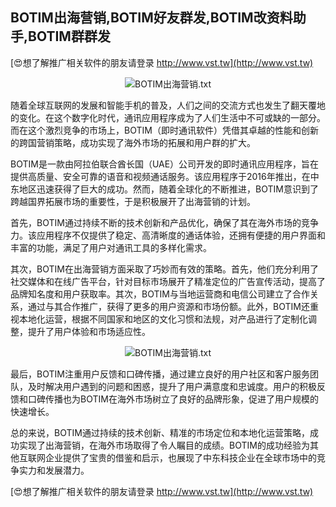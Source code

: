 ## **BOTIM出海营销,BOTIM好友群发,BOTIM改资料助手,BOTIM群群发**

[😍想了解推广相关软件的朋友请登录 http://www.vst.tw](http://www.vst.tw)

 <center><img src="https://vst.tw/MP4/tuiguang/png/4.png" alt="BOTIM出海营销.txt"></center>

随着全球互联网的发展和智能手机的普及，人们之间的交流方式也发生了翻天覆地的变化。在这个数字化时代，通讯应用程序成为了人们生活中不可或缺的一部分。而在这个激烈竞争的市场上，BOTIM（即时通讯软件）凭借其卓越的性能和创新的跨国营销策略，成功实现了海外市场的拓展和用户群的扩大。

BOTIM是一款由阿拉伯联合酋长国（UAE）公司开发的即时通讯应用程序，旨在提供高质量、安全可靠的语音和视频通话服务。该应用程序于2016年推出，在中东地区迅速获得了巨大的成功。然而，随着全球化的不断推进，BOTIM意识到了跨越国界拓展市场的重要性，于是积极展开了出海营销的计划。

首先，BOTIM通过持续不断的技术创新和产品优化，确保了其在海外市场的竞争力。该应用程序不仅提供了稳定、高清晰度的通话体验，还拥有便捷的用户界面和丰富的功能，满足了用户对通讯工具的多样化需求。

其次，BOTIM在出海营销方面采取了巧妙而有效的策略。首先，他们充分利用了社交媒体和在线广告平台，针对目标市场展开了精准定位的广告宣传活动，提高了品牌知名度和用户获取率。其次，BOTIM与当地运营商和电信公司建立了合作关系，通过与其合作推广，获得了更多的用户资源和市场份额。此外，BOTIM还重视本地化运营，根据不同国家和地区的文化习惯和法规，对产品进行了定制化调整，提升了用户体验和市场适应性。

 <center><img src="https://vst.tw/MP4/tuiguang/png/4.png" alt="BOTIM出海营销.txt"></center>

最后，BOTIM注重用户反馈和口碑传播，通过建立良好的用户社区和客户服务团队，及时解决用户遇到的问题和困惑，提升了用户满意度和忠诚度。用户的积极反馈和口碑传播也为BOTIM在海外市场树立了良好的品牌形象，促进了用户规模的快速增长。

总的来说，BOTIM通过持续的技术创新、精准的市场定位和本地化运营策略，成功实现了出海营销，在海外市场取得了令人瞩目的成绩。BOTIM的成功经验为其他互联网企业提供了宝贵的借鉴和启示，也展现了中东科技企业在全球市场中的竞争实力和发展潜力。

[😍想了解推广相关软件的朋友请登录 http://www.vst.tw](http://www.vst.tw)



